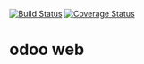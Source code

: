 [![Build Status](https://travis-ci.org/ingadhoc/odoo-web.svg?branch=8.0)](https://travis-ci.org/ingadhoc/odoo-web)
[![Coverage Status](https://coveralls.io/repos/ingadhoc/odoo-web/badge.png?branch=8.0)](https://coveralls.io/r/ingadhoc/odoo-web?branch=8.0)

# odoo web

